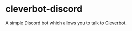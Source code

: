 # cleverbot-discord

A simple Discord bot which allows you to talk to [Cleverbot](https://cleverbot.com).
